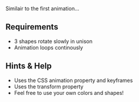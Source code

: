 Similair to the first animation...

## Requirements
* 3 shapes rotate slowly in unison
* Animation loops continously

## Hints & Help
* Uses the CSS animation property and keyframes
* Uses the transform property
* Feel free to use your own colors and shapes!